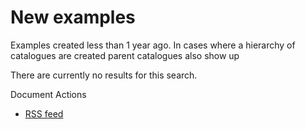 #  New examples

Examples created less than 1 year ago. In cases where a hierarchy of catalogues are created parent catalogues also show up

There are currently no results for this search.

Document Actions

* [RSS feed][1]

[1]: ./RSS ""
